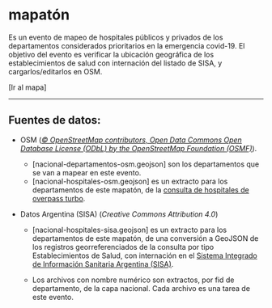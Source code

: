 # mapatón

Es un evento de mapeo de hospitales públicos y privados de los departamentos considerados prioritarios en la emergencia covid-19.
El objetivo del evento es verificar la ubicación geográfica de los establecimientos de salud con internación del listado de SISA, y cargarlos/editarlos en OSM.

[Ir al mapa]

----

## Fuentes de datos:

* OSM (*[© OpenStreetMap contributors, Open Data Commons Open Database License (ODbL) by the OpenStreetMap Foundation (OSMF)](https://www.openstreetmap.org/copyright)*).

  * [nacional-departamentos-osm.geojson] son los departamentos que se van a mapear en este evento.
  * [nacional-hospitales-osm.geojson] es un extracto para los departamentos de este mapatón, de la [consulta de hospitales de overpass turbo](https://overpass-turbo.eu/s/S1i).
  
* Datos Argentina (SISA) (*Creative Commons Attribution 4.0*)

  * [nacional-hospitales-sisa.geojson] es un extracto para los departamentos de este mapatón, de una conversión a GeoJSON de los registros georreferenciados de la consulta por tipo Establecimientos de Salud, con internación en el [Sistema Integrado de Información Sanitaria Argentina (SISA)](https://sisa.msal.gov.ar/sisa).

  * Los archivos con nombre numérico son extractos, por fid de departamento, de la capa nacional. Cada archivo es una tarea de este evento.
